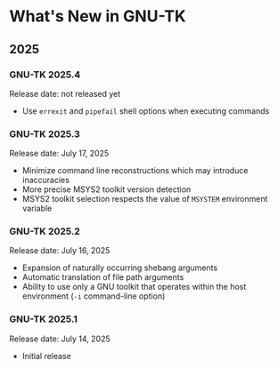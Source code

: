 # What's New in GNU-TK

## 2025

### GNU-TK 2025.4

Release date: not released yet

- Use `errexit` and `pipefail` shell options when executing commands

### GNU-TK 2025.3

Release date: July 17, 2025

- Minimize command line reconstructions which may introduce inaccuracies
- More precise MSYS2 toolkit version detection
- MSYS2 toolkit selection respects the value of `MSYSTEM` environment variable

### GNU-TK 2025.2

Release date: July 16, 2025

- Expansion of naturally occurring shebang arguments
- Automatic translation of file path arguments
- Ability to use only a GNU toolkit that operates within the host environment (`-i` command-line option)

### GNU-TK 2025.1

Release date: July 14, 2025

- Initial release
